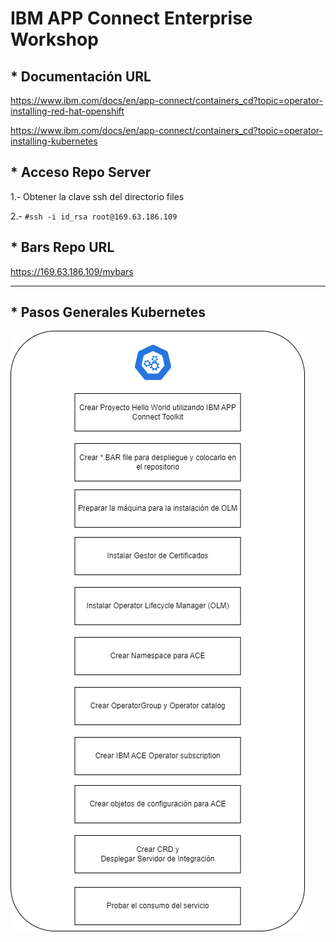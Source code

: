 # IBM APP Connect Enterprise Workshop

## * Documentación URL

https://www.ibm.com/docs/en/app-connect/containers_cd?topic=operator-installing-red-hat-openshift

https://www.ibm.com/docs/en/app-connect/containers_cd?topic=operator-installing-kubernetes

## * Acceso Repo Server

1.- Obtener la clave ssh del directorio files

2.- `#ssh -i id_rsa root@169.63.186.109`

## * Bars Repo URL

https://169.63.186.109/mybars

***

## * Pasos Generales Kubernetes

![ws1](https://github.com/fxnaranjo/k8srhocp/raw/main/images/pasosWorkshop1.png "ws1")
